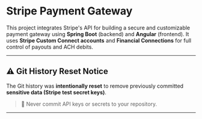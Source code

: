 # Stripe Payment Gateway

This project integrates Stripe's API for building a secure and customizable payment gateway using **Spring Boot** (backend) and **Angular** (frontend). It uses **Stripe Custom Connect accounts** and **Financial Connections** for full control of payouts and ACH debits.

---

## ⚠️ Git History Reset Notice

The Git history was **intentionally reset** to remove previously committed **sensitive data (Stripe test secret keys)**.

> 🚨 Never commit API keys or secrets to your repository.

---
